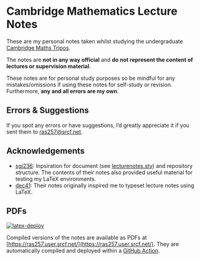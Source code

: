 # Cambridge Mathematics Lecture Notes
These are my personal notes taken whilst studying the undergraduate [Cambridge Maths Tripos](https://www.maths.cam.ac.uk/undergrad/undergrad).

The notes are **not in any way official** and **do not represent the content of lectures or supervision material**.

These notes are for personal study purposes so be mindful for any mistakes/omissions if using these notes for self-study or revision.
Furthermore, **any and all errors are my own**.

## Errors & Suggestions
If you spot any errors or have suggestions, I’d greatly appreciate it if you sent them to [ras257@srcf.net](mailto:ras257@srcf.net).

## Acknowledgements
- [sgj236](https://github.com/ostephagus/lecture-notes]): Inpsiration for document (see [lecturenotes.sty](https://github.com/ostephagus/lecturenotes)) and repository structure.
The contents of their notes also provided useful material for testing my LaTeX environments. 
- [dec41](https://github.com/dalcde/cam-notes]): Their notes originally inspired me to typeset lecture notes using LaTeX.

## PDFs
[![latex-deploy](https://github.com/ras257/cam-notes/actions/workflows/latex-deploy.yml/badge.svg)](https://github.com/ras257/cam-notes/actions/workflows/latex-deploy.yml)

Compiled versions of the notes are available as PDFs at [https://ras257.user.srcf.net/](https://ras257.user.srcf.net/). They are automatically compiled and deployed within a [GitHub Action](https://github.com/ras257/cam-notes/actions).

